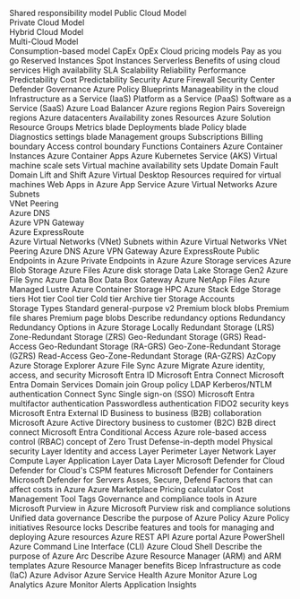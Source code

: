Shared responsibility model 
Public Cloud Model  
Private Cloud Model  
Hybrid Cloud Model  
Multi-Cloud Model  
Consumption-based model
CapEx
OpEx
Cloud pricing models 
Pay as you go
Reserved Instances
Spot Instances
Serverless 
Benefits of using cloud services 
High availability 
SLA
Scalability
Reliability
Performance Predictability 
Cost Predictability
Security
Azure Firewall
Security Center
Defender
Governance 
Azure Policy
Blueprints
Manageability in the cloud 
Infrastructure as a Service (IaaS)
Platform as a Service (PaaS)
Software as a Service (SaaS)
Azure Load Balancer
Azure regions
Region Pairs
Sovereign regions
Azure datacenters
Availability zones
Resources
Azure Solution
Resource Groups
Metrics blade
Deployments blade
Policy blade
Diagnostics settings blade
Management groups
Subscriptions
Billing boundary
Access control boundary 
Functions
Containers
Azure Container Instances
Azure Container Apps
Azure Kubernetes Service (AKS)
Virtual machine scale sets
Virtual machine availability sets
Update Domain
Fault Domain
Lift and Shift
Azure Virtual Desktop
Resources required for virtual machines
Web Apps in Azure App Service
Azure Virtual Networks
Azure Subnets          
VNet Peering           
Azure DNS              
Azure VPN Gateway      
Azure ExpressRoute     
Azure Virtual Networks (VNet)
Subnets within Azure Virtual Networks
VNet Peering
Azure DNS
Azure VPN Gateway
Azure ExpressRoute
Public Endpoints in Azure
Private Endpoints in Azure
Azure Storage services 
Azure Blob Storage
Azure Files
Azure disk storage
Data Lake Storage Gen2
Azure File Sync
Azure Data Box
Data Box Gateway
Azure NetApp Files
Azure Managed Lustre
Azure Container Storage
HPC
Azure Stack Edge
Storage tiers 
Hot tier
Cool tier
Cold tier
Archive tier
Storage Accounts  
Storage Types
Standard general-purpose v2
Premium block blobs
Premium file shares
Premium page blobs
Describe redundancy options 
Redundancy
Redundancy Options in Azure Storage
Locally Redundant Storage (LRS)
Zone-Redundant Storage (ZRS)
Geo-Redundant Storage (GRS)
Read-Access Geo-Redundant Storage (RA-GRS)
Geo-Zone-Redundant Storage (GZRS)
Read-Access Geo-Zone-Redundant Storage (RA-GZRS)
AzCopy
Azure Storage Explorer
Azure File Sync
Azure Migrate
Azure identity, access, and security 
Microsoft Entra ID
Microsoft Entra Connect
Microsoft Entra Domain Services
Domain join
Group policy
LDAP
Kerberos/NTLM authentication
Connect Sync
Single sign-on (SSO)
Microsoft Entra multifactor authentication
Passwordless authentication
FIDO2 security keys
Microsoft Entra External ID
Business to business (B2B) collaboration
Microsoft Azure Active Directory business to customer (B2C)
B2B direct connect
Microsoft Entra Conditional Access 
Azure role-based access control (RBAC) 
concept of Zero Trust 
Defense-in-depth model 
Physical security Layer
Identity and access Layer
Perimeter Layer
Network Layer
Compute Layer
Application Layer
Data Layer
Microsoft Defender for Cloud 
Defender for Cloud's CSPM features 
Microsoft Defender for Containers 
Microsoft Defender for Servers 
Asses, Secure, Defend
Factors that can affect costs in Azure 
Azure Marketplace
Pricing calculator 
Cost Management Tool
Tags 
Governance and compliance tools in Azure 
Microsoft Purview in Azure 
Microsoft Purview risk and compliance solutions
Unified data governance
Describe the purpose of Azure Policy 
Azure Policy initiatives
Resource locks 
Describe features and tools for managing and deploying Azure resources 
Azure REST API
Azure portal
Azure PowerShell
Azure Command Line Interface (CLI)
Azure Cloud Shell
Describe the purpose of Azure Arc 
Describe Azure Resource Manager (ARM) and ARM templates 
Azure Resource Manager benefits
Bicep
Infrastructure as code (IaC) 
Azure Advisor 
Azure Service Health 
Azure Monitor
Azure Log Analytics
Azure Monitor Alerts
Application Insights
